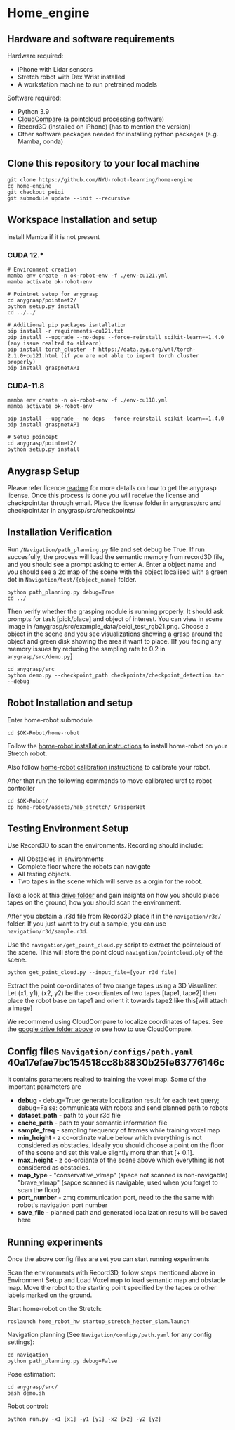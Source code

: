 # Home_engine
<!-- ## Previous encountered setup Issues [just to keep track will be removed afterwards] -->
<!-- - KeyError jointwrist pitch [Removed inn latest upgrades]
- grdiencoder "CUDA_HOME=/usr/local/cuda-11.7" []
- No such file or directory: 'clip-fields/Yaswanth_Bedroom_model_weights/implicit_scene_label_model_latest.pt [Have to be document properly]
- AssertionError: Torch not compiled with CUDA enabled [torch installation. Removed in latest build]
- assert len(conf_fnames) == tsz [Record 3d issue]
- No reachable points [Check min-height, ] -->

## Hardware and software requirements
Hardware required:
* iPhone with Lidar sensors
* Stretch robot with Dex Wrist installed
* A workstation machine to run pretrained models 
  
Software required:
* Python 3.9
* [CloudCompare](https://www.danielgm.net/cc/release/) (a pointcloud processing software)
* Record3D (installed on iPhone) [has to mention the version]
* Other software packages needed for installing python packages (e.g. Mamba, conda)

## Clone this repository to your local machine
```
git clone https://github.com/NYU-robot-learning/home-engine
cd home-engine
git checkout peiqi
git submodule update --init --recursive
```

## Workspace Installation and setup
install Mamba if it is not present 

### CUDA 12.*
```
# Environment creation
mamba env create -n ok-robot-env -f ./env-cu121.yml
mamba activate ok-robot-env

# Pointnet setup for anygrasp
cd anygrasp/pointnet2/
python setup.py install
cd ../../

# Additional pip packages isntallation
pip install -r requirements-cu121.txt
pip install --upgrade --no-deps --force-reinstall scikit-learn==1.4.0 (any issue realted to sklearn)
pip install torch_cluster -f https://data.pyg.org/whl/torch-2.1.0+cu121.html (if you are not able to import torch cluster properly)
pip install graspnetAPI

```

### CUDA-11.8
```
mamba env create -n ok-robot-env -f ./env-cu118.yml
mamba activate ok-robot-env

pip install --upgrade --no-deps --force-reinstall scikit-learn==1.4.0
pip install graspnetAPI

# Setup poincept
cd anygrasp/pointnet2/
python setup.py install
```

## Anygrasp Setup
Please refer licence [readme](/anygrasp/license_registration/README.md) for more details on how to get the anygrasp license. Once this process is done you will receive the license and checkpoint.tar through email.
Place the license folder in anygrasp/src and checkpoint.tar in anygrasp/src/checkpoints/

## Installation Verification
<!-- Load Voxel Map. This is should create a sample.pt file in `/Navigation/voxel-map/` folder
```
cd navigation/voxel-map/
python load_voxel_map.py
cd ../
``` -->

Run `/Navigation/path_planning.py` file and set debug be True. If run succesfully, the process will load the semantic memory from record3D file, and you should see a prompt asking to enter A. Enter a object name and you should see a 2d map of the scene with the object localised with a green dot in `Navigation/test/{object_name}` folder. 
```
python path_planning.py debug=True
cd ../
```

Then verify whether the grasping module is running properly. It should ask prompts for task [pick/place] and object of interest. You can view in scene image in /anygrasp/src/example_data/peiqi_test_rgb21.png. Choose a object in the scene and you see visualizations showing a grasp around the object and green disk showing the area it want to place. [If you facing any memory issues try reducing the sampling rate to 0.2 in `anygrasp/src/demo.py`]
```
cd anygrasp/src
python demo.py --checkpoint_path checkpoints/checkpoint_detection.tar --debug
```

## Robot Installation and setup
Enter home-robot submodule
```
cd $OK-Robot/home-robot
```

Follow the [home-robot installation instructions](https://github.com/leo20021210/home-robot/blob/main/docs/install_robot.md) to install home-robot on your Stretch robot.

Also follow [home-robot calibration instructions](https://github.com/leo20021210/home-robot/blob/main/docs/calibration.md) to calibrate your robot.

After that run the following commands to move calibrated urdf to robot controller
```
cd $OK-Robot/
cp home-robot/assets/hab_stretch/ GrasperNet
```

## Testing Environment Setup
Use Record3D to scan the environments. Recording should include: 
* All Obstacles in environments
* Complete floor where the robots can navigate
* All testing objects.
* Two tapes in the scene which will serve as a orgin for the robot.

Take a look at this [drive folder](https://drive.google.com/drive/folders/1qbY5OJDktrD27bDZpar9xECoh-gsP-Rw?usp=sharing) and gain insights on how you should place tapes on the ground, how you should scan the environment.

After you obstain a .r3d file from Record3D place it in the `navigation/r3d/` folder. If you just want to try out a sample, you can use `navigation/r3d/sample.r3d`.


Use the `navigation/get_point_cloud.py` script to extract the pointcloud of the scene. This will store the point cloud `navigation/pointcloud.ply` of the scene. 
```
python get_point_cloud.py --input_file=[your r3d file]
```
Extract the point co-ordinates of two orange tapes using a 3D Visualizer. Let (x1, y1), (x2, y2) be the co-ordiantes of two tapes [tape1, tape2] then place the robot base on tape1 and orient it towards tape2 like this[will attach a image]

We recommend using CloudCompare to localize coordinates of tapes. See the [google drive folder above](https://drive.google.com/drive/folders/1qbY5OJDktrD27bDZpar9xECoh-gsP-Rw?usp=sharing) to see how to use CloudCompare.

<!--## Load voxel map 
Once you setup the environment run voxel map with your r3d file which will save the semantic information of 3D Scene in `Navigation/voxel-map` directory. 
```
cd navigation/voxel-map
python load_voxel_map.py dataset_path=[your r3d file location]
```
You can check other config settings in `navigation/voxel-map/configs/train.yaml`.

To modify these config settings, you can either do that in command line or by modifying YAML file.

After this process finishes, you can check your stored semantic map in the path specified by `cache_path` in `Navigation/voxel-map/configs/train.yaml`-->

## Config files `Navigation/configs/path.yaml` 40a17efae7bc154518cc8b8830b25fe63776146c
It contains parameters realted to training the voxel map. Some of the important parameters are
* **debug** - debug=True: generate localization result for each text query; debug=False: communicate with robots and send planned path to robots
* **dataset_path** - path to your r3d file
* **cache_path** - path to your semantic information file
* **sample_freq** - sampling frequency of frames while training voxel map
* **min_height** - z co-ordinate value below which everything is not considered as obstacles. Ideally you should choose a point on the floor of the scene and set this value slightly more than that [+ 0.1].
* **max_height** - z co-ordiante of the scene above which everything is not considered as obstacles.
* **map_type** - "conservative_vlmap" (space not scanned is non-navigable) "brave_vlmap" (sapce scanned is navigable, used when you forget to scan the floor)
* **port_number** - zmq communication port, need to the the same with robot's navigation port number
* **save_file** - planned path and generated localization results will be saved here 

## Running experiments
Once the above config files are set you can start running experiments

Scan the environments with Record3D, follow steps mentioned above in Environment Setup and Load Voxel map to load semantic map and obstacle map. Move the robot to the starting point specified by the tapes or other labels marked on the ground.

Start home-robot on the Stretch:
```
roslaunch home_robot_hw startup_stretch_hector_slam.launch
```

Navigation planning (See `Navigation/configs/path.yaml` for any config settings):
```
cd navigation
python path_planning.py debug=False
```

Pose estimation:
```
cd anygrasp/src/
bash demo.sh
```

Robot control:
```
python run.py -x1 [x1] -y1 [y1] -x2 [x2] -y2 [y2]
```

